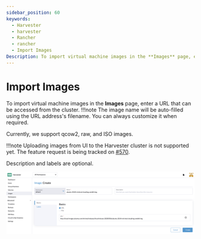 ```yaml
---
sidebar_position: 60
keywords:
  - Harvester
  - harvester
  - Rancher
  - rancher
  - Import Images
Description: To import virtual machine images in the **Images** page, enter a URL that can be accessed from the cluster. The image name will be auto-filled using the URL address's filename. You can always customize it when required.
---
```


# Import Images

To import virtual machine images in the **Images** page, enter a URL that can be accessed from the cluster. 
!!!note
    The image name will be auto-filled using the URL address's filename. You can always customize it when required.

Currently, we support qcow2, raw, and ISO images.

!!!note
Uploading images from UI to the Harvester cluster is not supported yet. The feature request is being tracked on [#570](https://github.com/harvester/harvester/issues/570).

Description and labels are optional.

![](./assets/upload-image.png)
